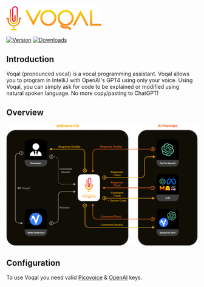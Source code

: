 <img src='.github/media/logo-horizontal-text.svg' width='250'>

[![Version](https://img.shields.io/jetbrains/plugin/v/23086-voqal-assistant.svg)](https://plugins.jetbrains.com/plugin/23086-voqal-assistant)
[![Downloads](https://img.shields.io/jetbrains/plugin/d/23086-voqal-assistant.svg)](https://plugins.jetbrains.com/plugin/23086-voqal-assistant)

## Introduction

<!-- Plugin description -->

Voqal (pronounced vocal) is a vocal programming assistant.
Voqal allows you to program in IntelliJ with OpenAI's GPT4 using only your voice.
Using Voqal, you can simply ask for code to be explained or modified using natural spoken language.
No more copy/pasting to ChatGPT!

<!-- Plugin description end -->

## Overview

<img src='.github/media/bring_your_own_ai.svg' width='600'>

## Configuration

To use Voqal you need valid [Picovoice](https://picovoice.ai) & [OpenAI](https://openai.com) keys.

[template]: https://github.com/JetBrains/intellij-platform-plugin-template

[docs:plugin-description]: https://plugins.jetbrains.com/docs/intellij/plugin-user-experience.html#plugin-description-and-presentation
